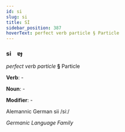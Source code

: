 ```yaml
---
id: si
slug: si
title: Sİ
sidebar_position: 387
hoverText: perfect verb particle § Particle
---
```


### si&emsp;<span kind="abugida">ɐɟ</span>

*perfect verb particle* **§** Particle

**Verb**: -

**Noun**: -

**Modifier**: -

Alemannic German sii /siː/

*Germanic Language Family*